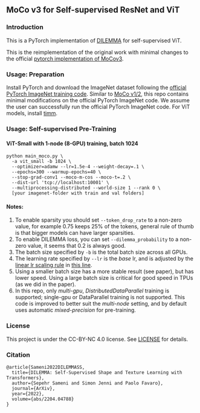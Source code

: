 ## MoCo v3 for Self-supervised ResNet and ViT

### Introduction
This is a PyTorch implementation of [DILEMMA](https//arxiv.org/abs/2204.04788) for self-supervised ViT.

This is the reimplementation of the original work with minimal changes to the official [pytorch implementation of MoCov3](https://github.com/facebookresearch/moco-v3). 

### Usage: Preparation

Install PyTorch and download the ImageNet dataset following the [official PyTorch ImageNet training code](https://github.com/pytorch/examples/tree/master/imagenet). Similar to [MoCo v1/2](https://github.com/facebookresearch/moco), this repo contains minimal modifications on the official PyTorch ImageNet code. We assume the user can successfully run the official PyTorch ImageNet code.
For ViT models, install [timm](https://github.com/rwightman/pytorch-image-models).

### Usage: Self-supervised Pre-Training

#### ViT-Small with 1-node (8-GPU) training, batch 1024

```
python main_moco.py \
  -a vit_small -b 1024 \
  --optimizer=adamw --lr=1.5e-4 --weight-decay=.1 \
  --epochs=300 --warmup-epochs=40 \
  --stop-grad-conv1 --moco-m-cos --moco-t=.2 \
  --dist-url 'tcp://localhost:10001' \
  --multiprocessing-distributed --world-size 1 --rank 0 \
  [your imagenet-folder with train and val folders]
```

#### Notes:
1. To enable sparsity you should set `--token_drop_rate` to a non-zero value, for example 0.75 keeps 25% of the tokens, general rule of thumb is that bigger models can have larger sparsities.
2. To enable DILEMMA loss, you can set `--dilemma_probability` to a non-zero value, it seems that 0.2 is always good.
3. The batch size specified by `-b` is the total batch size across all GPUs.
4. The learning rate specified by `--lr` is the *base* lr, and is adjusted by the [linear lr scaling rule](https://arxiv.org/abs/1706.02677) in [this line](https://github.com/facebookresearch/moco-v3/blob/main/main_moco.py#L213).
5. Using a smaller batch size has a more stable result (see paper), but has lower speed. Using a large batch size is critical for good speed in TPUs (as we did in the paper).
6. In this repo, only *multi-gpu*, *DistributedDataParallel* training is supported; single-gpu or DataParallel training is not supported. This code is improved to better suit the *multi-node* setting, and by default uses automatic *mixed-precision* for pre-training.

### License

This project is under the CC-BY-NC 4.0 license. See [LICENSE](LICENSE) for details.

### Citation
```
@article{Sameni2022DILEMMASS,
  title={DILEMMA: Self-Supervised Shape and Texture Learning with Transformers},
  author={Sepehr Sameni and Simon Jenni and Paolo Favaro},
  journal={ArXiv},
  year={2022},
  volume={abs/2204.04788}
}
```
